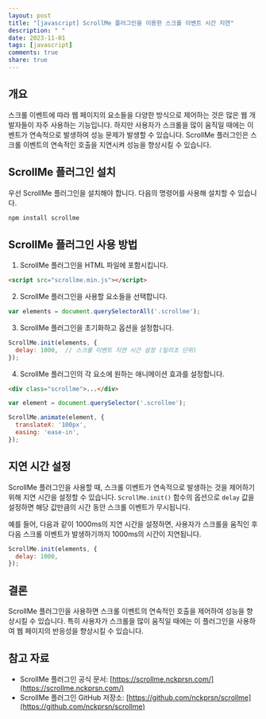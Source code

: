 ```yaml
---
layout: post
title: "[javascript] ScrollMe 플러그인을 이용한 스크롤 이벤트 시간 지연"
description: " "
date: 2023-11-01
tags: [javascript]
comments: true
share: true
---
```


## 개요

스크롤 이벤트에 따라 웹 페이지의 요소들을 다양한 방식으로 제어하는 것은 많은 웹 개발자들이 자주 사용하는 기능입니다. 하지만 사용자가 스크롤을 많이 움직일 때에는 이벤트가 연속적으로 발생하여 성능 문제가 발생할 수 있습니다. ScrollMe 플러그인은 스크롤 이벤트의 연속적인 호출을 지연시켜 성능을 향상시킬 수 있습니다.

## ScrollMe 플러그인 설치

우선 ScrollMe 플러그인을 설치해야 합니다. 다음의 명령어를 사용해 설치할 수 있습니다.

```javascript
npm install scrollme
```

## ScrollMe 플러그인 사용 방법

1. ScrollMe 플러그인을 HTML 파일에 포함시킵니다.

```html
<script src="scrollme.min.js"></script>
```

2. ScrollMe 플러그인을 사용할 요소들을 선택합니다.

```javascript
var elements = document.querySelectorAll('.scrollme');
```

3. ScrollMe 플러그인을 초기화하고 옵션을 설정합니다.

```javascript
ScrollMe.init(elements, {
  delay: 1000,  // 스크롤 이벤트 지연 시간 설정 (밀리초 단위)
});
```

4. ScrollMe 플러그인의 각 요소에 원하는 애니메이션 효과를 설정합니다.

```html
<div class="scrollme">...</div>
```

```javascript
var element = document.querySelector('.scrollme');

ScrollMe.animate(element, {
  translateX: '100px',
  easing: 'ease-in',
});
```

## 지연 시간 설정

ScrollMe 플러그인을 사용할 때, 스크롤 이벤트가 연속적으로 발생하는 것을 제어하기 위해 지연 시간을 설정할 수 있습니다. `ScrollMe.init()` 함수의 옵션으로 `delay` 값을 설정하면 해당 값만큼의 시간 동안 스크롤 이벤트가 무시됩니다.

예를 들어, 다음과 같이 1000ms의 지연 시간을 설정하면, 사용자가 스크롤을 움직인 후 다음 스크롤 이벤트가 발생하기까지 1000ms의 시간이 지연됩니다.

```javascript
ScrollMe.init(elements, {
  delay: 1000,
});
```

## 결론

ScrollMe 플러그인을 사용하면 스크롤 이벤트의 연속적인 호출을 제어하여 성능을 향상시킬 수 있습니다. 특히 사용자가 스크롤을 많이 움직일 때에는 이 플러그인을 사용하여 웹 페이지의 반응성을 향상시킬 수 있습니다.

## 참고 자료

- ScrollMe 플러그인 공식 문서: [https://scrollme.nckprsn.com/](https://scrollme.nckprsn.com/)
- ScrollMe 플러그인 GitHub 저장소: [https://github.com/nckprsn/scrollme](https://github.com/nckprsn/scrollme)